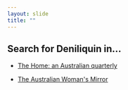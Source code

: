 ```yaml
---
layout: slide
title: ""
---
```


## Search for Deniliquin in...

* [The Home: an Australian quarterly](http://trove.nla.gov.au/article/result?q=deniliquin+nuc%3A%22ANL%3ADL%22+2140655)

* [The Australian Woman's Mirror](http://trove.nla.gov.au/article/result?q=deniliquin+nuc%3A%22ANL%3ADL%22+1643957)
